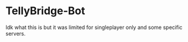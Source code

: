 # TellyBridge-Bot
Idk what this is but it was limited for singleplayer only and some specific servers.
